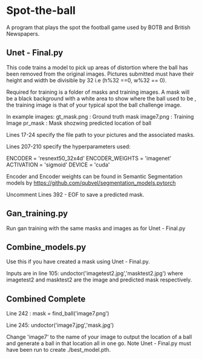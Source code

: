 # Spot-the-ball
A program that plays the spot the football game used by BOTB and British Newspapers. 


## Unet - Final.py

This code trains a model to pick up areas of distortion where the ball has been removed from the original images.
Pictures submitted must have their height and width be divisible by 32 i.e (h%32 ==0, w%32 == 0).

Required for training is a folder of masks and training images. A mask will be a black background with a white area to show where the ball used to be , the training image is that of your typical spot the ball challenge image. 

In example images: 
gt_mask.png : Ground truth mask
image7.png : Training Image
pr_mask : Mask shozwing predicted location of ball

Lines 17-24 specify the file path to your pictures and the associated masks.

Lines 207-210 specify the hyperparameters used:

ENCODER = 'resnext50_32x4d'
ENCODER_WEIGHTS = 'imagenet'
ACTIVATION = 'sigmoid' 
DEVICE = 'cuda'

Encoder and Encoder weights can be found in Semantic Segmentation models by https://github.com/qubvel/segmentation_models.pytorch

Uncomment Lines 392 - EOF to save a predicted mask.

## Gan_training.py
Run gan training with the same masks and images as for Unet - Final.py


## Combine_models.py

Use this if you have created a mask using Unet - Final.py. 

Inputs are in line 105: undoctor('imagetest2.jpg','masktest2.jpg')
where imagetest2 and masktest2 are  the image and predicted mask respectively.

## Combined Complete 

Line 242 : mask = find_ball('image7.png')

Line 245: undoctor('image7.jpg','mask.jpg')

Change 'image7' to the name of your image to output the location of a ball and generate a ball in that location all in one go. Note Unet - Final.py must have been run to create ./best_model.pth.



